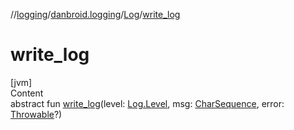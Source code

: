 //[logging](../../../index.md)/[danbroid.logging](../index.md)/[Log](index.md)/[write_log](write_log.md)



# write_log  
[jvm]  
Content  
abstract fun [write_log](write_log.md)(level: [Log.Level](-level/index.md), msg: [CharSequence](https://kotlinlang.org/api/latest/jvm/stdlib/kotlin/-char-sequence/index.html), error: [Throwable](https://kotlinlang.org/api/latest/jvm/stdlib/kotlin/-throwable/index.html)?)  



